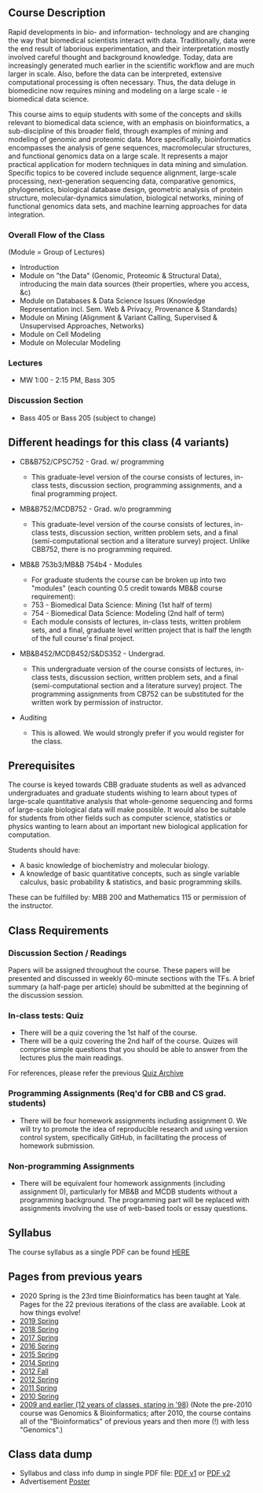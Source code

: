 ## Course Description

Rapid developments in bio- and information- technology and are changing the way that biomedical scientists interact with data. Traditionally, data were the end result of laborious experimentation, and their interpretation mostly involved careful thought and background knowledge. Today, data are increasingly generated much earlier in the scientific workflow and are much larger in scale. Also, before the data can be interpreted, extensive computational processing is often necessary. Thus, the data deluge in biomedicine now requires mining and modeling on a large scale - ie biomedical data science. 

This course aims to equip students with some of the concepts and skills relevant to biomedical data science, with an emphasis on bioinformatics, a sub-discipline of this broader field, through examples of mining and modeling of genomic and proteomic data. More specifically, bioinformatics encompasses the analysis of gene sequences, macromolecular structures, and functional genomics data on a large scale. It represents a major practical application for modern techniques in data mining and simulation. Specific topics to be covered include sequence alignment, large-scale processing, next-generation sequencing data, comparative genomics, phylogenetics, biological database design, geometric analysis of protein structure, molecular-dynamics simulation, biological networks, mining of functional genomics data sets, and machine learning approaches for data integration.

### Overall Flow of the Class

(Module = Group of Lectures)

- Introduction
- Module on "the Data" (Genomic, Proteomic & Structural Data), introducing the main data sources (their properties, where you access, &c)
- Module on Databases & Data Science Issues (Knowledge Representation incl. Sem. Web & Privacy, Provenance & Standards)
- Module on Mining (Alignment & Variant Calling, Supervised & Unsupervised Approaches, Networks)
- Module on Cell Modeling
- Module on Molecular Modeling

### Lectures

- MW 1:00 - 2:15 PM, Bass 305

### Discussion Section

- Bass 405 or Bass 205 (subject to change)

## Different headings for this class (4 variants)

- CB&B752/CPSC752 - Grad. w/ programming
  - This graduate-level version of the course consists of lectures, in-class tests, discussion section, programming assignments, and a final programming project.

- MB&B752/MCDB752 - Grad. w/o programming 
  - This graduate-level version of the course consists of lectures, in-class tests, 
 discussion section, written problem sets, and a final (semi-computational section and a literature survey) project. Unlike CBB752, there is no programming required.

- MB&B 753b3/MB&B 754b4 - Modules
  - For graduate students the course can be broken up into two "modules" (each counting 0.5 credit towards MB&B course requirement):
  - 753 - Biomedical Data Science: Mining (1st half of term)
  - 754 - Biomedical Data Science: Modeling (2nd half of term)
  - Each module consists of lectures, in-class tests, written problem sets, and a final, graduate level written project that is half the length of the full course's final project.

- MB&B452/MCDB452/S&DS352 - Undergrad. 
  - This undergraduate version of the course consists of lectures, in-class tests, discussion section, written problem sets, and a final (semi-computational section and a literature survey) project. The programming assignments from CB752 can be substituted for the written work by permission of instructor.
 
- Auditing
  - This is allowed. We would strongly prefer if you would register for the class.

## Prerequisites

The course is keyed towards CBB graduate students as well as advanced undergraduates and graduate students wishing to learn about types of large-scale quantitative analysis that whole-genome sequencing and forms of large-scale biological data will make possible. It would also be suitable for students from other fields such as computer science, statistics or physics wanting to learn about an important new biological application for computation.

Students should have:
- A basic knowledge of biochemistry and molecular biology. 
- A knowledge of basic quantitative concepts, such as single variable calculus, basic probability & statistics, and basic programming skills.

These can be fulfilled by: MBB 200 and Mathematics 115 or permission of the instructor.

## Class Requirements

### Discussion Section / Readings
Papers will be assigned throughout the course. These papers will be presented and discussed in weekly 60-minute sections with the TFs. A brief summary (a half-page per article) should be submitted at the beginning of the discussion session.

### In-class tests: Quiz
- There will be a quiz covering the 1st half of the course.
- There will be a quiz covering the 2nd half of the course.
Quizes will comprise simple questions that you should be able to answer from the lectures plus the main readings.

For references, please refer the previous [Quiz Archive](/quiz)

### Programming Assignments (Req'd for CBB and CS grad. students)
- There will be four homework assignments including assignment 0. We will try to promote the idea of reproducible research and using version control system, specifically GitHub, in facilitating the process of homework submission.

### Non-programming Assignments 
- There will be equivalent four homework assignments (including assignment 0), particularly for MB&B and MCDB students without a programming background. The programming part will be replaced with assignments involving the use of web-based tools or essay questions.

## Syllabus

The course syllabus as a single PDF can be found [HERE](/syllabus)

## Pages from previous years
- 2020 Spring is the 23rd time Bioinformatics has been taught at Yale. Pages for the 22 previous iterations of the class are available. Look at how things evolve!
- [2019 Spring](http://cbb752b19.gersteinlab.org)
- [2018 Spring](http://cbb752b18.gersteinlab.org)
- [2017 Spring](http://cbb752b17.gersteinlab.org)
- [2016 Spring](http://cbb752b16.gersteinlab.org)
- [2015 Spring](http://cbb752b15.gersteinlab.org)
- [2014 Spring](http://info.gersteinlab.org/Cbb752b14)
- [2012 Fall](http://info.gersteinlab.org/Cbb752a12)
- [2012 Spring](http://info.gersteinlab.org/Cbb752b12)
- [2011 Spring](http://info.gersteinlab.org/Cbb752b11)
- [2010 Spring](http://www.gersteinlab.org/courses/452/10-spring/)
- [2009 and earlier (12 years of classes, staring in '98)](http://www.gersteinlab.org/courses/452/10-spring/previous.html) (Note the pre-2010 course was Genomics & Bioinformatics; after 2010, the course contains all of the "Bioinformatics" of previous years and then more (!) with less "Genomics".)


## Class data dump
- Syllabus and class info dump in single PDF file: [PDF v1](http://files.gersteinlab.org/public-docs/2019/01.14/cbb752b19/CBB752_Syllabus_v1.pdf) or [PDF v2](http://files.gersteinlab.org/public-docs/2019/01.14/cbb752b19/CBB752_Syllabus_v2.pdf)
- Advertisement [Poster](http://files.gersteinlab.org/public-docs/2019/01.14/cbb752b19/CBB752_Poster_A4.pdf)
